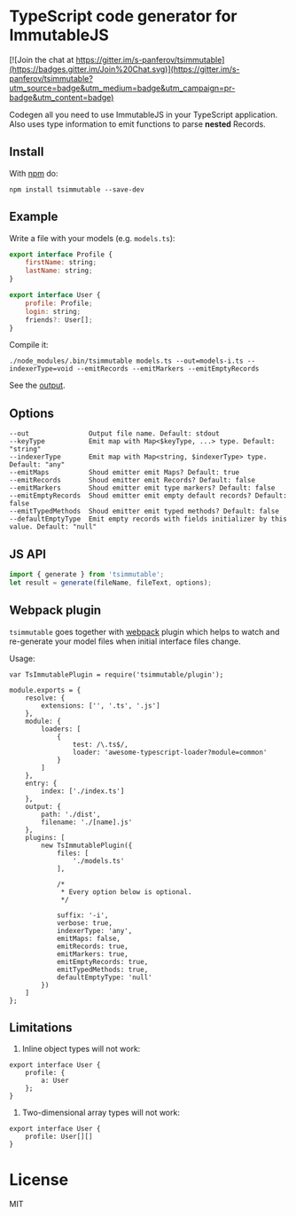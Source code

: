 # TypeScript code generator for ImmutableJS

[![Join the chat at https://gitter.im/s-panferov/tsimmutable](https://badges.gitter.im/Join%20Chat.svg)](https://gitter.im/s-panferov/tsimmutable?utm_source=badge&utm_medium=badge&utm_campaign=pr-badge&utm_content=badge)

Codegen all you need to use ImmutableJS in your TypeScript application. Also
uses type information to emit functions to parse **nested** Records.

## Install

With [npm](https://npmjs.org) do:

```
npm install tsimmutable --save-dev
```

## Example

Write a file with your models (e.g. `models.ts`):

``` js
export interface Profile {
    firstName: string;
    lastName: string;
}

export interface User {
    profile: Profile;
    login: string;
    friends?: User[];
}
```

Compile it:

```
./node_modules/.bin/tsimmutable models.ts --out=models-i.ts --indexerType=void --emitRecords --emitMarkers --emitEmptyRecords
```

See the [output](https://github.com/s-panferov/tsimmutable/blob/master/test/models-i.ts).

## Options

```
--out               Output file name. Default: stdout
--keyType           Emit map with Map<$keyType, ...> type. Default: "string"
--indexerType       Emit map with Map<string, $indexerType> type. Default: "any"
--emitMaps          Shoud emitter emit Maps? Default: true
--emitRecords       Shoud emitter emit Records? Default: false
--emitMarkers       Shoud emitter emit type markers? Default: false
--emitEmptyRecords  Shoud emitter emit empty default records? Default: false
--emitTypedMethods  Shoud emitter emit typed methods? Default: false
--defaultEmptyType  Emit empty records with fields initializer by this value. Default: "null"
```

## JS API

```js
import { generate } from 'tsimmutable';
let result = generate(fileName, fileText, options);
```

## Webpack plugin

`tsimmutable` goes together with [webpack](http://webpack.github.io/) plugin which
helps to watch and re-generate your model files when initial interface files change.

Usage:

```
var TsImmutablePlugin = require('tsimmutable/plugin');

module.exports = {
    resolve: {
        extensions: ['', '.ts', '.js']
    },
    module: {
        loaders: [
            {
                test: /\.ts$/,
                loader: 'awesome-typescript-loader?module=common'
            }
        ]
    },
    entry: {
        index: ['./index.ts']
    },
    output: {
        path: './dist',
        filename: './[name].js'
    },
    plugins: [
        new TsImmutablePlugin({
            files: [
                './models.ts'
            ],

            /*
             * Every option below is optional.
             */

            suffix: '-i',
            verbose: true,
            indexerType: 'any',
            emitMaps: false,
            emitRecords: true,
            emitMarkers: true,
            emitEmptyRecords: true,
            emitTypedMethods: true,
            defaultEmptyType: 'null'
        })
    ]
};
```

## Limitations

1. Inline object types will not work:

```
export interface User {
    profile: {
        a: User
    };
}
```

1. Two-dimensional array types will not work:

```
export interface User {
    profile: User[][]
}
```

# License

MIT
